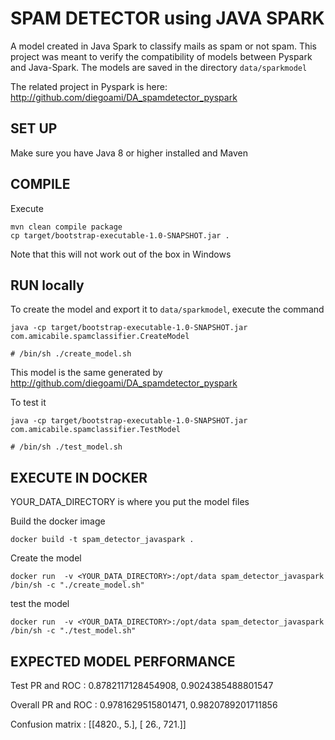 SPAM DETECTOR using JAVA SPARK
=========================

A model created in Java Spark to classify mails as spam or not spam.
This project was meant to verify the compatibility of models between Pyspark and Java-Spark.
The models are saved in the directory `data/sparkmodel`

The related project in Pyspark is here: http://github.com/diegoami/DA_spamdetector_pyspark
 

## SET UP

Make sure you have Java 8 or higher installed and Maven

## COMPILE
Execute

```
mvn clean compile package
cp target/bootstrap-executable-1.0-SNAPSHOT.jar .
```

Note that this will not work out of the box in Windows

## RUN locally

To create the model and export it to `data/sparkmodel`, execute the command

```
java -cp target/bootstrap-executable-1.0-SNAPSHOT.jar com.amicabile.spamclassifier.CreateModel

# /bin/sh ./create_model.sh
```
This model is the same generated by http://github.com/diegoami/DA_spamdetector_pyspark

To test it

```
java -cp target/bootstrap-executable-1.0-SNAPSHOT.jar com.amicabile.spamclassifier.TestModel

# /bin/sh ./test_model.sh
```

## EXECUTE IN DOCKER

YOUR_DATA_DIRECTORY is where you put the model files

Build the docker image

```
docker build -t spam_detector_javaspark . 
```

Create the model
```
docker run  -v <YOUR_DATA_DIRECTORY>:/opt/data spam_detector_javaspark /bin/sh -c "./create_model.sh"
```

test the model
```
docker run  -v <YOUR_DATA_DIRECTORY>:/opt/data spam_detector_javaspark /bin/sh -c "./test_model.sh"
```

## EXPECTED MODEL PERFORMANCE

Test PR and ROC : 0.8782117128454908, 0.9024385488801547                        

Overall PR and ROC : 0.9781629515801471, 0.9820789201711856

Confusion matrix : 
[[4820.,    5.],
 [  26.,  721.]]
